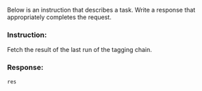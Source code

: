 Below is an instruction that describes a task. Write a response that appropriately completes the request.

### Instruction:
Fetch the result of the last run of the tagging chain.

### Response:
```python
res 
```